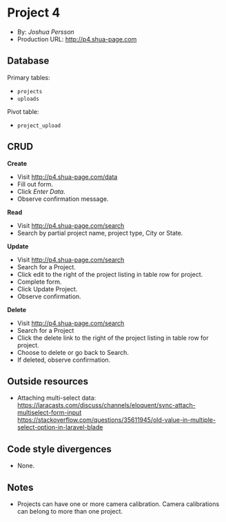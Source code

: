# Project 4
+ By: *Joshua Persson*
+ Production URL: <http://p4.shua-page.com>

## Database

Primary tables:
  + `projects`
  + `uploads`
  
Pivot table:
  + `project_upload`


## CRUD

__Create__
  + Visit <http://p4.shua-page.com/data>
  + Fill out form.
  + Click *Enter Data*.
  + Observe confirmation message.
  
__Read__
  + Visit <http://p4.shua-page.com/search> 
  + Search by partial project name, project type, City or State.
  
__Update__
  + Visit <http://p4.shua-page.com/search>
  + Search for a Project.
  + Click edit to the right of the project listing in table row for project.
  + Complete form.
  + Click Update Project.
  + Observe confirmation.
  
__Delete__
  + Visit <http://p4.shua-page.com/search>
  + Search for a Project
  + Click the delete link to the right of the project listing in table row for project.
  + Choose to delete or go back to Search.
  + If deleted, observe confirmation.

## Outside resources
  + Attaching multi-select data:
         <https://laracasts.com/discuss/channels/eloquent/sync-attach-multiselect-form-input>
         <https://stackoverflow.com/questions/35611945/old-value-in-multiple-select-option-in-laravel-blade>

## Code style divergences
  + None.

## Notes
  + Projects can have one or more camera calibration. Camera calibrations can belong to more than one project.

